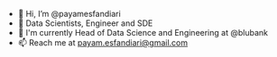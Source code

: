 - 👋 Hi, I’m @payamesfandiari
- 👀 Data Scientists, Engineer and SDE
- 🌱 I'm currently Head of Data Science and Engineering at @blubank
- 📫 Reach me at payam.esfandiari@gmail.com

<!---
payamesfandiari/payamesfandiari is a ✨ special ✨ repository because its `README.md` (this file) appears on your GitHub profile.
You can click the Preview link to take a look at your changes.
--->
